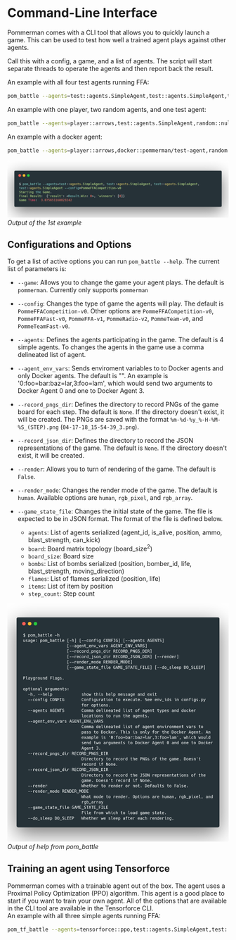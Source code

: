 # Command-Line Interface
Pommerman comes with a CLI tool that allows you to quickly launch a game. This can be used to test how well a trained agent plays against other agents.  

Call this with a config, a game, and a list of agents. The script will start separate threads to operate the agents and then report back the result.  

An example with all four test agents running FFA:
```bash
pom_battle --agents=test::agents.SimpleAgent,test::agents.SimpleAgent,test::agents.SimpleAgent,test::agents.SimpleAgent --config=PommeFFACompetition-v0
```
An example with one player, two random agents, and one test agent:
```bash
pom_battle --agents=player::arrows,test::agents.SimpleAgent,random::null,random::null --config=PommeFFACompetition-v0
```
An example with a docker agent:
```bash
pom_battle --agents=player::arrows,docker::pommerman/test-agent,random::null,random::null --config=PommeFFACompetition-v0
```
![pom_battle Output](./assets/pom_battle_1.png)*Output of the 1st example*  
## Configurations and Options
To get a list of active options you can run `pom_battle --help`. The current list of parameters is:  
* `--game`: Allows you to change the game your agent plays. The default is `pommerman`. Currently only supports `pommerman`  

* `--config`: Changes the type of game the agents will play. The default is `PommeFFACompetition-v0`. Other options are `PommeFFACompetition-v0`, `PommeFFAFast-v0`, `PommeFFA-v1`, `PommeRadio-v2`, `PommeTeam-v0`, and `PommeTeamFast-v0`.  

* `--agents`: Defines the agents participating in the game. The default is 4 simple agents. To changes the agents in the game use a comma delineated list of agent.  

* `--agent_env_vars`: Sends enviroment variables to to Docker agents and only Docker agents. The default is "". An example is '0:foo=bar:baz=lar,3:foo=lam', which would send two arguments to Docker Agent 0 and one to Docker Agent 3.  

* `--record_pngs_dir`: Defines the directory to record PNGs of the game board for each step. The default is `None`. If the directory doesn't exist, it will be created. The PNGs are saved with the format `%m-%d-%y_%-H-%M-%S_(STEP).png` (`04-17-18_15-54-39_3.png`).  

* `--record_json_dir`: Defines the directory to record the JSON representations of the game. The default is `None`. If the directory doesn't exist, it will be created.

* `--render`: Allows you to turn of rendering of the game. The default is `False`.  

* `--render_mode`: Changes the render mode of the game. The default is `human`. Available options are `human`, `rgb_pixel`, and `rgb_array`.  

* `--game_state_file`: Changes the initial state of the game. The file is expected to be in JSON format.  The format of the file is defined below.  
    * `agents`: List of agents serialized (agent_id, is_alive, position, ammo, blast_strength, can_kick)
    * `board`: Board matrix topology (board_size<sup>2</sup>)
    * `board_size`: Board size
    * `bombs`: List of bombs serialized (position, bomber_id, life, blast_strength, moving_direction)
    * `flames`: List of flames serialized (position, life)
    * `items`: List of item by position
    * `step_count`: Step count

![pom_battle Help](./assets/pom_battle_2.png)*Output of help from pom_battle*
## Training an agent using Tensorforce
Pommerman comes with a trainable agent out of the box. The agent uses a Proximal Policy Optimization (PPO) algorithm. This agent is a good place to start if you want to train your own agent. All of the options that are available in the CLI tool are available in the Tensorforce CLI.    
An example with all three simple agents running FFA:
```bash
pom_tf_battle --agents=tensorforce::ppo,test::agents.SimpleAgent,test::agents.SimpleAgent,test::agents.SimpleAgent --config=PommeFFACompetition-v0
```